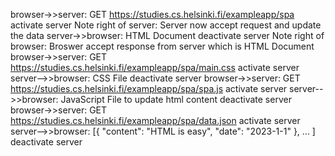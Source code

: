browser->>server: GET https://studies.cs.helsinki.fi/exampleapp/spa
activate server
Note right of server: Server now accept request and update the data
server->>browser: HTML Document
deactivate server
Note right of browser: Broswer accept response from server which is HTML Document
browser->>server: GET https://studies.cs.helsinki.fi/exampleapp/spa/main.css
activate server
server-->>browser: CSS File
deactivate server
browser->>server: GET https://studies.cs.helsinki.fi/exampleapp/spa/spa.js
activate server
server-->>browser: JavaScript File to update html content
deactivate server
browser->>server: GET https://studies.cs.helsinki.fi/exampleapp/spa/data.json
activate server
server-->>browser: [{ "content": "HTML is easy", "date": "2023-1-1" }, ... ]
deactivate server